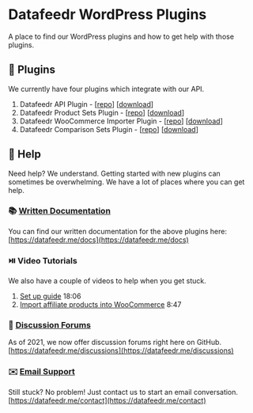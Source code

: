 # Datafeedr WordPress Plugins

A place to find our WordPress plugins and how to get help with those plugins.

## 🔌 Plugins

We currently have four plugins which integrate with our API.

1. Datafeedr API Plugin - [[repo](https://github.com/datafeedr/datafeedr-api)] [[download](https://datafeedr.me/dfrapi)]
1. Datafeedr Product Sets Plugin - [[repo](https://github.com/datafeedr/datafeedr-product-sets)] [[download](https://datafeedr.me/dfrps)]
1. Datafeedr WooCommerce Importer Plugin - [[repo](https://github.com/datafeedr/datafeedr-woocommerce-importer)] [[download](https://datafeedr.me/dfrpswc)]
1. Datafeedr Comparison Sets Plugin - [[repo](https://github.com/datafeedr/datafeedr-comparison-sets)] [[download](https://datafeedr.me/dfrcs)]

## 🤔 Help

Need help? We understand. Getting started with new plugins can sometimes be overwhelming. We have a lot of places where you can get help.

### 📚 [Written Documentation](https://datafeedr.me/docs)

You can find our written documentation for the above plugins here: [https://datafeedr.me/docs](https://datafeedr.me/docs)

### ⏯️ Video Tutorials

We also have a couple of videos to help when you get stuck.

1. [Set up guide](https://www.youtube.com/watch?v=A4j7bwL9v-E) 18:06
1. [Import affiliate products into WooCommerce](https://www.youtube.com/watch?v=6MCcGkaUJX8) 8:47

### 💬 [Discussion Forums](https://datafeedr.me/discussions)

As of 2021, we now offer discussion forums right here on GitHub. [https://datafeedr.me/discussions](https://datafeedr.me/discussions)

### ✉️ [Email Support](https://datafeedr.me/contact)

Still stuck? No problem! Just contact us to start an email conversation. [https://datafeedr.me/contact](https://datafeedr.me/contact)
